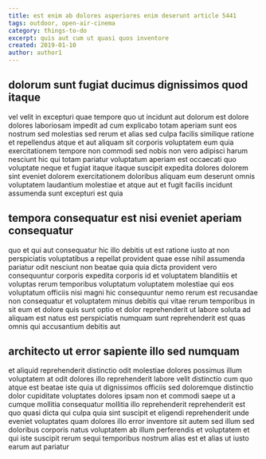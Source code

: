 ```yaml
---
title: est enim ab dolores asperiores enim deserunt article 5441
tags: outdoor, open-air-cinema
category: things-to-do
excerpt: quis aut cum ut quasi quos inventore
created: 2019-01-10
author: author1
---
```


## dolorum sunt fugiat ducimus dignissimos quod itaque

vel velit in excepturi quae tempore quo ut incidunt aut dolorum est dolore dolores laboriosam impedit ad cum explicabo totam aperiam sunt eos nostrum sed molestias sed rerum et alias sed culpa facilis similique ratione et repellendus atque et aut aliquam sit corporis voluptatem eum quia exercitationem tempore non commodi sed nobis non vero adipisci harum nesciunt hic qui totam pariatur voluptatum aperiam est occaecati quo voluptate neque et fugiat itaque itaque suscipit expedita dolores dolorem sint eveniet dolorem exercitationem doloribus aliquam eum deserunt omnis voluptatem laudantium molestiae et atque aut et fugit facilis incidunt assumenda sunt excepturi est quia

## tempora consequatur est nisi eveniet aperiam consequatur

quo et qui aut consequatur hic illo debitis ut est ratione iusto at non perspiciatis voluptatibus a repellat provident quae esse nihil assumenda pariatur odit nesciunt non beatae quia quia dicta provident vero consequuntur corporis expedita corporis id et voluptatem blanditiis et voluptas rerum temporibus voluptatum voluptatem molestiae qui eos voluptatum officiis nisi magni hic consequuntur nemo rerum est recusandae non consequatur et voluptatem minus debitis qui vitae rerum temporibus in sit eum et dolore quis sunt optio et dolor reprehenderit ut labore soluta ad aliquam est natus est perspiciatis numquam sunt reprehenderit est quas omnis qui accusantium debitis aut

## architecto ut error sapiente illo sed numquam

et aliquid reprehenderit distinctio odit molestiae dolores possimus illum voluptatem at odit dolores illo reprehenderit labore velit distinctio cum quo atque est beatae iste quia ut dignissimos officiis sed doloremque distinctio dolor cupiditate voluptates dolores ipsam non et commodi saepe ut a cumque mollitia consequatur mollitia illo reprehenderit reprehenderit est quo quasi dicta qui culpa quia sint suscipit et eligendi reprehenderit unde eveniet voluptates quam dolores illo error inventore sit autem sed illum sed doloribus corporis natus voluptatem ab illum perferendis et voluptatem et qui iste suscipit rerum sequi temporibus nostrum alias est et alias ut iusto earum aut pariatur
